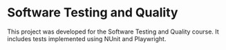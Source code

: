 # Software Testing and Quality
This project was developed for the Software Testing and Quality course. It includes tests implemented using NUnit and Playwright.
